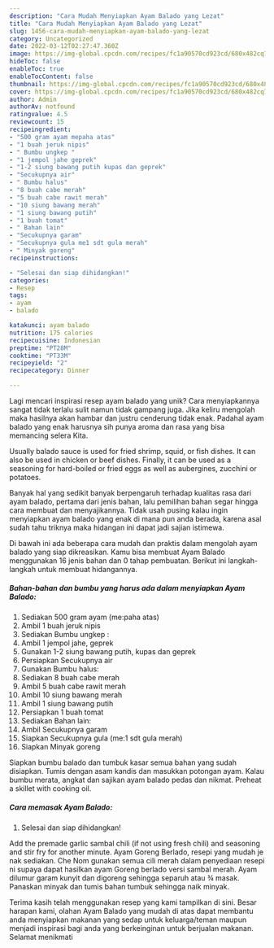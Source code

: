 ```yaml
---
description: "Cara Mudah Menyiapkan Ayam Balado yang Lezat"
title: "Cara Mudah Menyiapkan Ayam Balado yang Lezat"
slug: 1456-cara-mudah-menyiapkan-ayam-balado-yang-lezat
category: Uncategorized
date: 2022-03-12T02:27:47.360Z
image: https://img-global.cpcdn.com/recipes/fc1a90570cd923cd/680x482cq70/ayam-balado-foto-resep-utama.jpg
hideToc: false
enableToc: true
enableTocContent: false
thumbnail: https://img-global.cpcdn.com/recipes/fc1a90570cd923cd/680x482cq70/ayam-balado-foto-resep-utama.jpg
cover: https://img-global.cpcdn.com/recipes/fc1a90570cd923cd/680x482cq70/ayam-balado-foto-resep-utama.jpg
author: Admin
authorAv: notfound
ratingvalue: 4.5
reviewcount: 15
recipeingredient:
- "500 gram ayam mepaha atas"
- "1 buah jeruk nipis"
- " Bumbu ungkep "
- "1 jempol jahe geprek"
- "1-2 siung bawang putih kupas dan geprek"
- "Secukupnya air"
- " Bumbu halus"
- "8 buah cabe merah"
- "5 buah cabe rawit merah"
- "10 siung bawang merah"
- "1 siung bawang putih"
- "1 buah tomat"
- " Bahan lain"
- "Secukupnya garam"
- "Secukupnya gula me1 sdt gula merah"
- " Minyak goreng"
recipeinstructions:

- "Selesai dan siap dihidangkan!"
categories:
- Resep
tags:
- ayam
- balado

katakunci: ayam balado 
nutrition: 175 calories
recipecuisine: Indonesian
preptime: "PT28M"
cooktime: "PT33M"
recipeyield: "2"
recipecategory: Dinner

---
```





Lagi mencari inspirasi resep ayam balado yang unik? Cara menyiapkannya sangat tidak terlalu sulit namun tidak gampang juga. Jika keliru mengolah maka hasilnya akan hambar dan justru cenderung tidak enak. Padahal ayam balado yang enak harusnya sih punya aroma dan rasa yang bisa memancing selera Kita.





Usually balado sauce is used for fried shrimp, squid, or fish dishes. It can also be used in chicken or beef dishes. Finally, it can be used as a seasoning for hard-boiled or fried eggs as well as aubergines, zucchini or potatoes.

Banyak hal yang sedikit banyak berpengaruh terhadap kualitas rasa dari ayam balado, pertama dari jenis bahan, lalu pemilihan bahan segar hingga cara membuat dan menyajikannya. Tidak usah pusing kalau ingin menyiapkan ayam balado yang enak di mana pun anda berada, karena asal sudah tahu triknya maka hidangan ini dapat jadi sajian istimewa.






Di bawah ini ada beberapa cara mudah dan praktis dalam mengolah ayam balado yang siap dikreasikan. Kamu bisa membuat Ayam Balado menggunakan 16 jenis bahan dan 0 tahap pembuatan. Berikut ini langkah-langkah untuk membuat hidangannya.

<!--inarticleads1-->

##### Bahan-bahan dan bumbu yang harus ada dalam menyiapkan Ayam Balado:

1. Sediakan 500 gram ayam (me:paha atas)
1. Ambil 1 buah jeruk nipis
1. Sediakan  Bumbu ungkep :
1. Ambil 1 jempol jahe, geprek
1. Gunakan 1-2 siung bawang putih, kupas dan geprek
1. Persiapkan Secukupnya air
1. Gunakan  Bumbu halus:
1. Sediakan 8 buah cabe merah
1. Ambil 5 buah cabe rawit merah
1. Ambil 10 siung bawang merah
1. Ambil 1 siung bawang putih
1. Persiapkan 1 buah tomat
1. Sediakan  Bahan lain:
1. Ambil Secukupnya garam
1. Siapkan Secukupnya gula (me:1 sdt gula merah)
1. Siapkan  Minyak goreng


Siapkan bumbu balado dan tumbuk kasar semua bahan yang sudah disiapkan. Tumis dengan asam kandis dan masukkan potongan ayam. Kalau bumbu merata, angkat dan sajikan ayam balado pedas dan nikmat. Preheat a skillet with cooking oil. 

<!--inarticleads2-->

##### Cara memasak Ayam Balado:


1. Selesai dan siap dihidangkan!

Add the premade garlic sambal chili (if not using fresh chili) and seasoning and stir fry for another minute. Ayam Goreng Berlado, resepi yang mudah je nak sediakan. Che Nom gunakan semua cili merah dalam penyediaan resepi ni supaya dapat hasilkan ayam Goreng berlado versi sambal merah. Ayam dilumur garam kunyit dan digoreng sehingga separuh atau ¾ masak. Panaskan minyak dan tumis bahan tumbuk sehingga naik minyak. 

Terima kasih telah menggunakan resep yang kami tampilkan di sini. Besar harapan kami, olahan Ayam Balado yang mudah di atas dapat membantu anda menyiapkan makanan yang sedap untuk keluarga/teman maupun menjadi inspirasi bagi anda yang berkeinginan untuk berjualan makanan. Selamat menikmati
